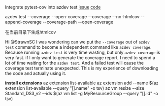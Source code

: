 Integrate pytest-cov into azdev test
[issue](https://github.com/Azure/azure-cli-dev-tools/pull/317)
[code](https://github.com/StrawnSC/azure-cli-dev-tools/tree/cli-test-coverage)

azdev test --coverage --open-coverage
--coverage
--no-htmlcov
--append-coverage
--coverage-path
--open-coverage

在当前目录下生成htmlcov

Hi @StrawnSC
I was wondering can we put the `--coverage` out of `azdev test` command to become a independent command like `azdev coverage`.
Because running `azdev test` is very time wasting, but only `azdev coverage` is very fast.
if I only want to generate the coverage report, I need to spend a lot of time waiting for the `azdev test`.
And a failed test will cause the coverage test terminate unexpected.
This is my experience of downloading the code and actually using it.

**install extensions**
az extension list-available
az extension add --name $(az extension list-available --query "[].name" -o tsv)
az vm resize --size Standard_DS3_v2 --ids $(az vm list -g MyResourceGroup --query "[].id" -o tsv)